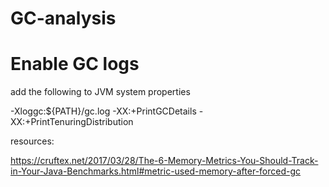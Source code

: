# GC-analysis


# Enable GC logs

add the following to JVM system properties

-Xloggc:${PATH}/gc.log -XX:+PrintGCDetails -XX:+PrintTenuringDistribution


resources:

https://cruftex.net/2017/03/28/The-6-Memory-Metrics-You-Should-Track-in-Your-Java-Benchmarks.html#metric-used-memory-after-forced-gc
